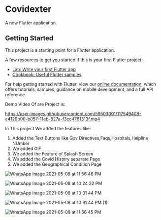 # Covidexter

A new Flutter application.

## Getting Started

This project is a starting point for a Flutter application.

A few resources to get you started if this is your first Flutter project:

- [Lab: Write your first Flutter app](https://flutter.dev/docs/get-started/codelab)
- [Cookbook: Useful Flutter samples](https://flutter.dev/docs/cookbook)

For help getting started with Flutter, view our
[online documentation](https://flutter.dev/docs), which offers tutorials,
samples, guidance on mobile development, and a full API reference.


Demo Video Of are Project is:



https://user-images.githubusercontent.com/59503001/117549408-e4129b00-b057-11eb-827a-f3cc4761313f.mp4




In This project We added the features like:
1) Added the Text Buttons like Gov Directives,Faqs,Hospitals,Helpline NUmber
2) We added GIF
3) We added the Feature of Splash Screen
4) We added the Covid History separate Page
5) We added the Geographical Condition Page


![WhatsApp Image 2021-05-08 at 11 56 46 PM](https://user-images.githubusercontent.com/59503001/117549675-5df75400-b059-11eb-8b1d-d39ba67eb9a5.jpeg)


![WhatsApp Image 2021-05-08 at 10 24 22 PM](https://user-images.githubusercontent.com/59503001/117547392-fc30ed00-b04c-11eb-84e2-0f525b1c1bdd.jpeg)

![WhatsApp Image 2021-05-08 at 10 31 44 PM](https://user-images.githubusercontent.com/59503001/117547470-634ea180-b04d-11eb-8b6d-8f85f8c4b633.jpeg)



![WhatsApp Image 2021-05-08 at 10 31 44 PM (1)](https://user-images.githubusercontent.com/59503001/117547476-68135580-b04d-11eb-9a8c-dbde7fc1a5c6.jpeg)


![WhatsApp Image 2021-05-08 at 11 56 45 PM](https://user-images.githubusercontent.com/59503001/117549687-6e0f3380-b059-11eb-9367-c1eba012281f.jpeg)

